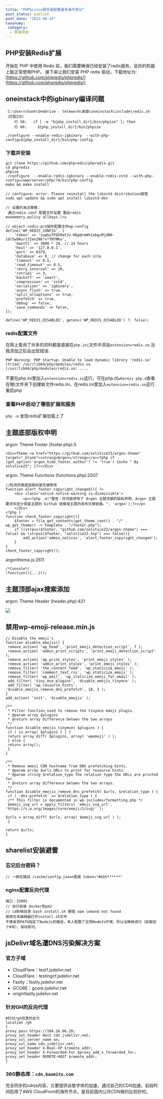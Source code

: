 ```yaml
---
title: "PHP&Linux服务器配置基本操作笔记"
post_status: publish
post_date: "2022-08-24"
taxonomy:
 category: 
  - 靠谱项目
---
```


## PHP安装Redis扩展

开始在 PHP 中使用 Redis 前，我们需要确保已经安装了redis服务，且你的机器上能正常使用PHP。 接下来让我们安装 PHP redis 驱动，下载地址为:[https://github.com/phpredis/phpredis/](https://github.com/phpredis/phpredis/)

## oneinstack中的igbinary编译问题

```
 C:\Users\hank\OneDrive - teleworm\桌面\oneinstack\include\redis.sh （匹配2次）
	行 50:   if [ -e "${php_install_dir}/bin/phpize" ]; then
	行 60:     ${php_install_dir}/bin/phpize

./configure --enable-redis-igbinary  --with-php-config=${php_install_dir}/bin/php-config
```

### 下载并安装

```
git clone https://github.com/phpredis/phpredis.git
cd phpredis
phpize
./configure  --enable-redis-igbinary --enable-redis-zstd --with-php-config=/www/server/php/74/bin/php-config
make && make install

// configure: error: Please reinstall the libzstd distribution报错
sudo apt update && sudo apt install libzstd-dev

// 设置的淘汰策略：
 通过redis.conf 配置文件设置 重启redis
maxmemory-policy allkeys-lru 

// object-redis-pro插件配置文件wp-config
define('WP_REDIS_CONFIG', [
    'token' => 'zupbuTFQtMatJv-RDp@+A#kIabgcMjdN0-iOr5w9AurifIenINk*v*TM7MKo',
    'maxttl' => 3600 * 24, // 24 hours
    'host' => '127.0.0.1',
    'port' => 6379,
    'database' => 0, // change for each site
    'timeout' => 0.5,
    'read_timeout' => 0.5,
    'retry_interval' => 10,
    'retries' => 3,
    'backoff' => 'smart',
    'compression' => 'zstd',
    'serializer' => 'igbinary',
    'async_flush' => true,
    'split_alloptions' => true,
    'prefetch' => true,
    'debug' => false,
    'save_commands' => false,
]);

define('WP_REDIS_DISABLED', getenv('WP_REDIS_DISABLED') ?: false);
```

### redis配置文件

在网上查询了许多的资料都是直接在`php.ini`文件中添加`extension=redis.so`.当我添加之后会出现错误:

```
PHP Warning: PHP Startup: Unable to load dynamic library 'redis.so' 
(tried: /usr/lib64/php/modules/redis.so (/usr/lib64/php/modules/redis.so: ....
```

不要在php.ini里加入`extension=redis.so`这行，可在php.d(`whereis php.d`查看在哪)文件夹下创建新文件redis.ini，在redis.ini里加入`extension=redis.so`这行.  
重启php

### 查看PHP启动了哪些扩展和服务

`php -m` 发现redis扩展加载上了

## 主题底部版权申明

argon: Theme Footer (footer.php):5

```
<div>Theme <a href="https://github.com/solstice23/argon-theme" target="_blank"><strong>Argon</strong></a><?php if (get_option('argon_hide_footer_author') != 'true') {echo " By solstice23"; }?></div>
```

argon: Theme Functions (functions.php):2007

```
//检测页面底部版权是否被修改
function alert_footer_copyright_changed(){ ?>
	<div class='notice notice-warning is-dismissible'>
		<p><?php _e("警告：你可能修改了 Argon 主题页脚的版权声明，Argon 主题要求你至少保留主题的 Github 链接或主题的发布文章链接。", 'argon');?></p>
	</div>
<?php }
function check_footer_copyright(){
	$footer = file_get_contents(get_theme_root() . "/" . wp_get_theme() -> template . "/footer.php");
	if ((strpos($footer, "github.com/solstice23/argon-theme") === false) && (strpos($footer, "solstice23.top") === false)){
		add_action('admin_notices', 'alert_footer_copyright_changed');
	}
}
check_footer_copyright();
```

argontheme.js:2611

```
/*Console*/
!function(){...}();
```

## 主题顶部ajax搜索添加

argon: Theme Header (header.php):421

![](https://cdn.fendou.la/tuoss/ajax-search-config.jpg)

## 禁用wp-emoji-release.min.js

```
// Disable the emoji's
function disable_emojis() {
 remove_action( 'wp_head', 'print_emoji_detection_script', 7 );
 remove_action( 'admin_print_scripts', 'print_emoji_detection_script' );
 remove_action( 'wp_print_styles', 'print_emoji_styles' );
 remove_action( 'admin_print_styles', 'print_emoji_styles' ); 
 remove_filter( 'the_content_feed', 'wp_staticize_emoji' );
 remove_filter( 'comment_text_rss', 'wp_staticize_emoji' ); 
 remove_filter( 'wp_mail', 'wp_staticize_emoji_for_email' );
 add_filter( 'tiny_mce_plugins', 'disable_emojis_tinymce' );
 add_filter( 'wp_resource_hints', 'disable_emojis_remove_dns_prefetch', 10, 2 );
}
add_action( 'init', 'disable_emojis' );

/**
 * Filter function used to remove the tinymce emoji plugin.
 * @param array $plugins 
 * @return array Difference betwen the two arrays
 */
function disable_emojis_tinymce( $plugins ) {
 if ( is_array( $plugins ) ) {
 return array_diff( $plugins, array( 'wpemoji' ) );
 } else {
 return array();
 }
}

/**
 * Remove emoji CDN hostname from DNS prefetching hints.
 * @param array $urls URLs to print for resource hints.
 * @param string $relation_type The relation type the URLs are printed for.
 * @return array Difference betwen the two arrays.
 */
function disable_emojis_remove_dns_prefetch( $urls, $relation_type ) {
 if ( 'dns-prefetch' == $relation_type ) {
 /** This filter is documented in wp-includes/formatting.php */
 $emoji_svg_url = apply_filters( 'emoji_svg_url', 'https://s.w.org/images/core/emoji/2/svg/' );

$urls = array_diff( $urls, array( $emoji_svg_url ) );
 }

return $urls;
}
```

## sharelist安装避雷

### 忘记后台密码？

```
// 一般在路径./cache/config.jason里面 token="#$$%******"
```

### nginx配置反向代理

```
端口：33001
// 自行安装 docker和pm2
// cd到根目录 bash install.sh 报错 npm comand not found
使用文本编辑器打开install.sh文件
不难发现PATH指定了NodeJs的路径，本人配置了全局NodeJs环境，所以注释掉该行（前面加个#号），保存即可。
```

## jsDelivr域名遭DNS污染解决方案

### 官方子域

- CloudFlare：test1.jsdelivr.net
- CloudFlare：testingcf.jsdelivr.net
- Fastly：fastly.jsdelivr.net
- GCORE：gcore.jsdelivr.net
- originfastly.jsdelivr.net

### 针对GH的反向代理

```
#针对/gh目录的反代
location /gh
{
proxy_pass https://104.16.86.20;
proxy_set_header Host cdn.jsdelivr.net;
proxy_ssl_server_name on;
proxy_ssl_name cdn.jsdelivr.net;
proxy_set_header X-Real-IP $remote_addr;
proxy_set_header X-Forwarded-For $proxy_add_x_forwarded_for;
proxy_set_header REMOTE-HOST $remote_addr;
}
```

### 360静态库：`cdn.baomitu.com`

完全同步的cdnjs内容，又要提供谷歌字体的加速，通过自己的CDN加速，前段时间启用了AWS CloudFront的海外节点，是目前国内公共CDN做的比较好的。

